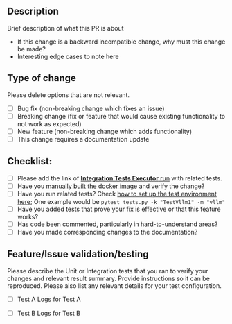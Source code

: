 ## Description ##

Brief description of what this PR is about

- If this change is a backward incompatible change, why must this change be made?
- Interesting edge cases to note here

## Type of change

Please delete options that are not relevant.

- [ ] Bug fix (non-breaking change which fixes an issue)
- [ ] Breaking change (fix or feature that would cause existing functionality to not work as expected)
- [ ] New feature (non-breaking change which adds functionality)
- [ ] This change requires a documentation update

## Checklist:
- [ ] Please add the link of [**Integration Tests Executor** run](https://github.com/deepjavalibrary/djl-serving/actions/workflows/integration_execute.yml) with related tests.
- [ ] Have you [manually built the docker image](https://github.com/deepjavalibrary/djl-serving/blob/master/serving/docker/README.md#build-docker-image) and verify the change?
- [ ] Have you run related tests? Check [how to set up the test environment here](https://github.com/deepjavalibrary/djl-serving/blob/master/.github/workflows/integration_execute.yml#L98); One example would be `pytest tests.py -k "TestVllm1" -m "vllm"`
- [ ] Have you added tests that prove your fix is effective or that this feature works?
- [ ] Has code been commented, particularly in hard-to-understand areas?
- [ ] Have you made corresponding changes to the documentation?

## Feature/Issue validation/testing

Please describe the Unit or Integration tests that you ran to verify your changes and relevant result summary. Provide instructions so it can be reproduced.
Please also list any relevant details for your test configuration.

- [ ] Test A
Logs for Test A

- [ ] Test B
Logs for Test B
